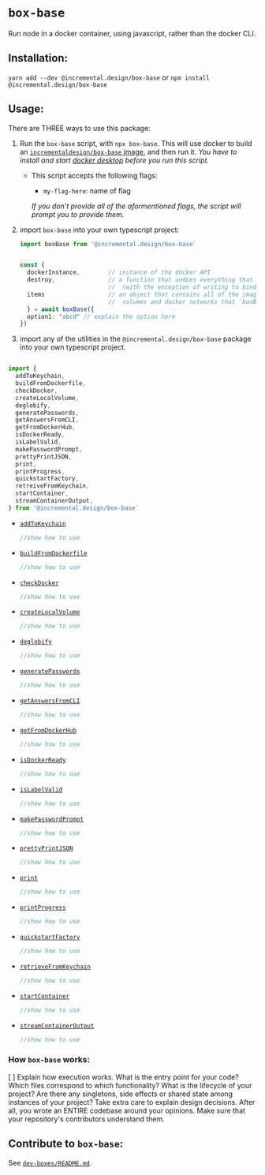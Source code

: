 # `box-base`

<!--
Add a banner image and badges

see: https://towardsdatascience.com/how-to-write-an-awesome-readme-68bf4be91f8b
-->

<!-- link to your reader to your repository's bug page, and let them know if you're open to contributions -->

Run node in a docker container, using javascript, rather than the docker CLI.

## Installation:

`yarn add --dev @incremental.design/box-base` or `npm install @incremental.design/box-base`

## Usage:

There are THREE ways to use this package:

1. Run the `box-base` script, with `npx box-base`. This will use docker to build an [`incrementaldesign/box-base` image](./Dockerfile), and then run it. _You have to install and start [docker desktop](https://www.docker.com/products/docker-desktop) before you run this script._

   - This script accepts the following flags:

     - `my-flag-here`: name of flag

     _If you don't provide all of the aformentioned flags, the script will prompt you to provide them._

2. import `box-base` into your own typescript project:

   ```typescript
   import boxBase from '@incremental.design/box-base`


   const {
     dockerInstance,        // instance of the docker API
     destroy,               // a function that undoes everything that `boxBase` did
                            //  (with the exception of writing to bind mounts)
     items                  // an object that contains all of the images, containers,
                            //  volumes and docker networks that `boxBase` created, used, or started
     } = await boxBase({
     option1: "abcd" // explain the option here
   })
   ```

3. import any of the utilities in the `@incremental.design/box-base` package into your own typescript project.

```typescript

import {
  addToKeychain,
  buildFromDockerfile,
  checkDocker,
  createLocalVolume,
  deglobify,
  generatePasswords,
  getAnswersFromCLI,
  getFromDockerHub,
  isDockerReady,
  isLabelValid,
  makePasswordPrompt,
  prettyPrintJSON,
  print,
  printProgress,
  quickstartFactory,
  retreiveFromKeychain,
  startContainer,
  streamContainerOutput,
} from '@incremental.design/box-base`
```

- [`addToKeychain`](./src/utils/addToKeychain.ts) <!-- what does it do ? -->

  ```typescript
  //show how to use
  ```

- [`buildFromDockerfile`](./src/utils/buildFromDockerfile.ts) <!-- what does it do ? -->

  ```typescript
  //show how to use
  ```

- [`checkDocker`](./src/utils/checkDocker.ts) <!-- what does it do ? -->

  ```typescript
  //show how to use
  ```

- [`createLocalVolume`](./src/utils/createLocalVolume.ts) <!-- what does it do ? -->

  ```typescript
  //show how to use
  ```

- [`deglobify`](./src/utils/deglobify.ts) <!-- what does it do ? -->

  ```typescript
  //show how to use
  ```

- [`generatePasswords`](./src/utils/generatePasswords.ts) <!-- what does it do ? -->

  ```typescript
  //show how to use
  ```

- [`getAnswersFromCLI`](./src/utils/getAnswersFromCLI.ts) <!-- what does it do ? -->

  ```typescript
  //show how to use
  ```

- [`getFromDockerHub`](./src/utils/getFromDockerHub.ts) <!-- what does it do ? -->

  ```typescript
  //show how to use
  ```

- [`isDockerReady`](./src/utils/isDockerReady.ts) <!-- what does it do ? -->

  ```typescript
  //show how to use
  ```

- [`isLabelValid`](./src/utils/isLabelValid.ts) <!-- what does it do ? -->

  ```typescript
  //show how to use
  ```

- [`makePasswordPrompt`](./src/utils/makePasswordPrompt.ts) <!-- what does it do ? -->

  ```typescript
  //show how to use
  ```

- [`prettyPrintJSON`](./src/utils/prettyPrintJSON.ts) <!-- what does it do ? -->

  ```typescript
  //show how to use
  ```

- [`print`](./src/utils/print.ts) <!-- what does it do ? -->

  ```typescript
  //show how to use
  ```

- [`printProgress`](./src/utils/printProgress.ts) <!-- what does it do ? -->

  ```typescript
  //show how to use
  ```

- [`quickstartFactory`](./src/utils/quickstartFactory.ts) <!-- what does it do ? -->

  ```typescript
  //show how to use
  ```

- [`retrieveFromKeychain`](./src/utils/retrieveFromKeychain.ts) <!-- what does it do ? -->

  ```typescript
  //show how to use
  ```

- [`startContainer`](./src/utils/startContainer.ts) <!-- what does it do ? -->

  ```typescript
  //show how to use
  ```

- [`streamContainerOutput`](./src/utils/streamContainerOutput.ts) <!-- what does it do ? -->
  ```typescript
  //show how to use
  ```

### How `box-base` works:

[ ] Explain how execution works. What is the entry point for your code? Which files correspond to which functionality? What is the lifecycle of your project? Are there any singletons, side effects or shared state among instances of your project? Take extra care to explain design decisions. After all, you wrote an ENTIRE codebase around your opinions. Make sure that your repository's contributors understand them.

## Contribute to `box-base`:

See [`dev-boxes/README.md`](../../README.md#contribute-to-dev-boxes).
